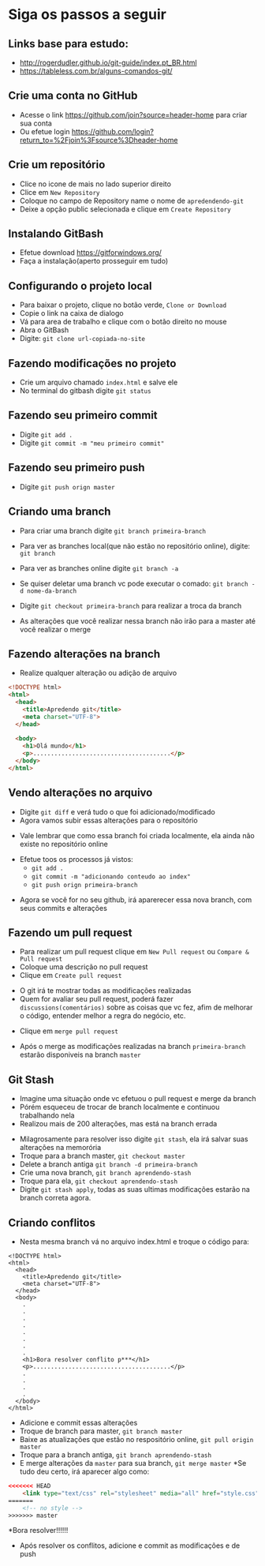 # Siga os passos a seguir

## Links base para estudo: 
- http://rogerdudler.github.io/git-guide/index.pt_BR.html
- https://tableless.com.br/alguns-comandos-git/


## Crie uma conta no GitHub
- Acesse o link https://github.com/join?source=header-home para criar sua conta
- Ou efetue login https://github.com/login?return_to=%2Fjoin%3Fsource%3Dheader-home

## Crie um repositório 
- Clice no icone de mais no lado superior direito
- Clice em `New Repository`
- Coloque no campo de Repository name o nome de `apredendendo-git`
- Deixe a opção public selecionada e clique em `Create Repository`

## Instalando GitBash
- Efetue download https://gitforwindows.org/
- Faça a instalação(aperto prosseguir em tudo)

## Configurando o projeto local
- Para baixar o projeto, clique no botão verde, `Clone or Download`
- Copie o link na caixa de dialogo
- Vá para area de trabalho e clique com o botão direito no mouse
- Abra o GitBash
- Digite: `git clone url-copiada-no-site`

## Fazendo modificações no projeto
- Crie um arquivo chamado `index.html` e salve ele
- No terminal do gitbash digite `git status`
 
## Fazendo seu primeiro commit 
- Digite `git add .`
- Digite `git commit -m "meu primeiro commit"` 

## Fazendo seu primeiro push 
- Digite `git push orign master`

## Criando uma branch 
- Para criar uma branch digite `git branch primeira-branch`
- Para ver as branches local(que não estão no repositório online), digite: `git branch `
- Para ver as branches online digite `git branch -a`
- Se quiser deletar uma branch vc pode executar o comado: `git branch -d nome-da-branch`

- Digite `git checkout primeira-branch` para realizar a troca da branch 
* As alterações que você realizar nessa branch não irão para a master até você realizar o merge

## Fazendo alterações na branch
- Realize qualquer alteração ou adição de arquivo

``` HTML
<!DOCTYPE html>
<html>
  <head>
    <title>Apredendo git</title>
    <meta charset="UTF-8">
  </head>
  
  <body>
    <h1>Olá mundo</h1>
    <p>.......................................</p>
  </body>
</html>
```

## Vendo alterações no arquivo
- Digite `git diff` e verá tudo o que foi adicionado/modificado
- Agora vamos subir essas alterações para o repositório 
* Vale lembrar que como essa branch foi criada localmente, ela ainda não existe no repositório online

- Efetue toos os processos já vistos:
  - `git add .`
  - `git commit -m "adicionando conteudo ao index"`
  - `git push orign primeira-branch`

* Agora se você for no seu github, irá aparerecer essa nova branch, com seus commits e alterações


## Fazendo um pull request
- Para realizar um pull request clique em `New Pull request` ou `Compare & Pull request`
- Coloque uma descrição no pull request
- Clique em `Create pull request`

* O git irá te mostrar todas as modificações realizadas 
* Quem for avaliar seu pull request, poderá fazer `discussions(comentários)` sobre as coisas que vc fez, afim de melhorar o código, entender melhor a regra do negócio, etc.

- Clique em `merge pull request`
* Após o merge as modificações realizadas na branch `primeira-branch` estarão disponiveis na branch `master`


## Git Stash
* Imagine uma situação onde vc efetuou o pull request e merge da branch
* Pórém esqueceu de trocar de branch localmente e continuou trabalhando nela
* Realizou mais de 200 alterações, mas está na branch errada
- Milagrosamente para resolver isso digite `git stash`, ela irá salvar suas alterações na memorória 
- Troque para a branch master, `git checkout master`
- Delete a branch antiga `git branch -d primeira-branch`
- Crie uma nova branch, `git branch aprendendo-stash`
- Troque para ela, `git checkout aprendendo-stash`
- Digite `git stash apply`, todas as suas ultimas modificações estarão na branch correta agora.


## Criando conflitos
- Nesta mesma branch vá no arquivo index.html e troque o código para:

```
<!DOCTYPE html>
<html>
  <head>
    <title>Apredendo git</title>
    <meta charset="UTF-8">
  </head>
  <body>
    .
    .
    .
    .
    .
    .
    .
    .
    <h1>Bora resolver conflito p***</h1>
    <p>.......................................</p>
    .
    .
    .
    .
  </body>
</html>
```

- Adicione e commit essas alterações
- Troque de branch para master, `git branch master`
- Baixe as atualizações que estão no respositório online, `git pull origin master`
- Troque para a branch antiga, `git branch aprendendo-stash`
- E merge alterações da `master` para sua branch, `git merge master`
*Se tudo deu certo, irá aparecer algo como:

``` HTML
<<<<<<< HEAD
    <link type="text/css" rel="stylesheet" media="all" href="style.css" />
=======
    <!-- no style -->
>>>>>>> master
```

*Bora resolver!!!!!!
- Após resolver os conflitos, adicione e commit as modificações e de push
